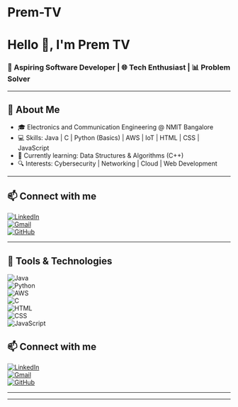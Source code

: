 # Prem-TV
# Hello 👋, I'm Prem TV  
### 🚀 Aspiring Software Developer | 🌐 Tech Enthusiast | 📊 Problem Solver  

---

## 📌 About Me  
- 🎓 Electronics and Communication Engineering @ NMIT Bangalore  
- 💻 Skills: Java | C | Python (Basics) | AWS | IoT | HTML | CSS | JavaScript  
- 🌱 Currently learning: Data Structures & Algorithms (C++)  
- 🔍 Interests: Cybersecurity | Networking | Cloud | Web Development  

---

## 📫 Connect with me  
[![LinkedIn](https://img.shields.io/badge/LinkedIn-blue?style=for-the-badge&logo=linkedin)](https://www.linkedin.com/in/premtv)  
[![Gmail](https://img.shields.io/badge/Gmail-red?style=for-the-badge&logo=gmail&logoColor=white)](mailto:premtv04@gmail.com)  
[![GitHub](https://img.shields.io/badge/GitHub-black?style=for-the-badge&logo=github)](https://github.com/kiccha04)  

---

## 🔧 Tools & Technologies  
![Java](https://img.shields.io/badge/Java-red?style=for-the-badge&logo=java)  
![Python](https://img.shields.io/badge/Python-blue?style=for-the-badge&logo=python)  
![AWS](https://img.shields.io/badge/AWS-orange?style=for-the-badge&logo=amazon-aws)  
![C](https://img.shields.io/badge/C-grey?style=for-the-badge&logo=c)  
![HTML](https://img.shields.io/badge/HTML-orange?style=for-the-badge&logo=html5)  
![CSS](https://img.shields.io/badge/CSS-blue?style=for-the-badge&logo=css3)  
![JavaScript](https://img.shields.io/badge/JavaScript-yellow?style=for-the-badge&logo=javascript)  


## 📫 Connect with me  

[![LinkedIn](https://img.shields.io/badge/LinkedIn-blue?style=for-the-badge&logo=linkedin)](https://www.linkedin.com/in/premtv)  
[![Gmail](https://img.shields.io/badge/Gmail-red?style=for-the-badge&logo=gmail&logoColor=white)](mailto:premtv04@gmail.com)  
[![GitHub](https://img.shields.io/badge/GitHub-black?style=for-the-badge&logo=github)](https://github.com/kiccha04)  

---



---
